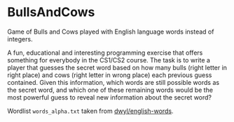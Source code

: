 # BullsAndCows
Game of Bulls and Cows played with English language words instead of integers.

A fun, educational and interesting programming exercise that offers something for everybody in the CS1/CS2 course. The task is to write a player that guesses the secret word based on how many bulls (right letter in right place) and cows (right letter in wrong place) each previous guess contained. Given this information, which words are still possible words as the secret word, and which one of these remaining words would be the most powerful guess to reveal new information about the secret word?

Wordlist `words_alpha.txt` taken from [dwyl/english-words](https://github.com/dwyl/english-words).
